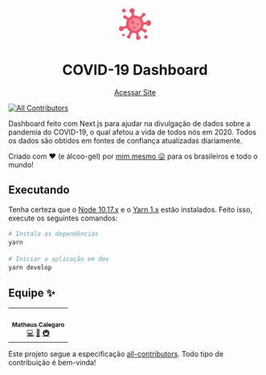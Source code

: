 <p align="center">
  <img src="public/img/virus.png" />

  <h1 align="center">COVID-19 Dashboard</h1>

  <p align="center">
    <a href="https://covid19.matheus.me">Acessar Site</a>
  </p>
</p>

<!-- ALL-CONTRIBUTORS-BADGE:START - Do not remove or modify this section -->
[![All Contributors](https://img.shields.io/badge/all_contributors-1-orange.svg?style=flat-square)](#contributors-)
<!-- ALL-CONTRIBUTORS-BADGE:END -->

Dashboard feito com Next.js para ajudar na divulgação de dados sobre a pandemia do COVID-19, o qual afetou a vida de todos nós em 2020. Todos os dados são obtidos em fontes de confiança atualizadas diariamente.

Criado com ❤️ (e álcoo-gel) por [mim mesmo 😛](https://matheus.me) para os brasileiros e todo o mundo!

## Executando

Tenha certeza que o [Node 10.17.x](https://nodejs.org) e o [Yarn 1.x](https://yarnpkg.com) estão instalados. Feito isso, execute os seguintes comandos:

```sh
# Instala as dependências
yarn

# Iniciar a aplicação em dev
yarn develop
```

## Equipe ✨

<!-- ALL-CONTRIBUTORS-LIST:START - Do not remove or modify this section -->
<!-- prettier-ignore-start -->
<!-- markdownlint-disable -->
<table>
  <tr>
    <td align="center"><a href="https://matheus.me"><img src="https://avatars0.githubusercontent.com/u/6223070?v=4" width="100px;" alt=""/><br /><sub><b>Matheus Calegaro</b></sub></a><br /><a href="https://github.com/mathcale/coronavirus-dashboard/commits?author=mathcale" title="Code">💻</a> <a href="#design-mathcale" title="Design">🎨</a> <a href="#infra-mathcale" title="Infrastructure (Hosting, Build-Tools, etc)">🚇</a></td>
  </tr>
</table>

<!-- markdownlint-enable -->
<!-- prettier-ignore-end -->
<!-- ALL-CONTRIBUTORS-LIST:END -->

Este projeto segue a especificação [all-contributors](https://github.com/all-contributors/all-contributors). Todo tipo de contribuição é bem-vinda!
